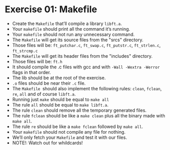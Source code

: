 # Exercise 01: Makefile
- Create the `Makefile` that’ll compile a library `libft.a`.
- Your `makefile` should print all the command it’s running.
- Your `makefile` should not run any unnecessary command.
- The `Makefile` will get its source files from the "srcs" directory.
- Those files will be: `ft_putchar.c`, `ft_swap.c`, `ft_putstr.c`, `ft_strlen.c`, `ft_strcmp.c`
- The `Makefile` will get its header files from the "includes" directory.
- Those files will be: `ft.h`
- It should compile the .c files with gcc and with `-Wall -Wextra -Werror` flags in that order.
- The lib should be at the root of the exercise.
- `.o` files should be near their `.c` file.
- The `Makefile `should also implement the following rules: `clean`, `fclean`, `re`, `all` and of course `libft.a`.
- Running just `make` should be equal to `make all`
- The rule `all` should be equal to `make libft.a`.
- The rule `clean` should remove all the temporary generated files.
- The rule `fclean` should be like a `make clean` plus all the binary made with `make all`.
- The rule `re` should be like a `make fclean` followed by `make all`.
- Your `makefile` should not compile any file for nothing.
- We’ll only fetch your `Makefile` and test it with our files.
- NOTE!: Watch out for whildcards!
